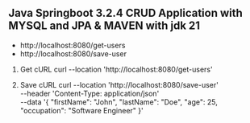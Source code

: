 ## Java Springboot 3.2.4 CRUD Application with MYSQL and JPA & MAVEN with jdk 21

- http://localhost:8080/get-users
- http://localhost:8080/save-user

1. Get cURL
curl --location 'http://localhost:8080/get-users'

2. Save cURL
curl --location 'http://localhost:8080/save-user' \
--header 'Content-Type: application/json' \
--data '{
    "firstName": "John",
    "lastName": "Doe",
    "age": 25,
    "occupation": "Software Engineer"
}'

